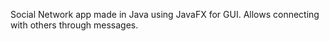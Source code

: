 Social Network app made in Java using JavaFX for GUI.
Allows connecting with others through messages.
